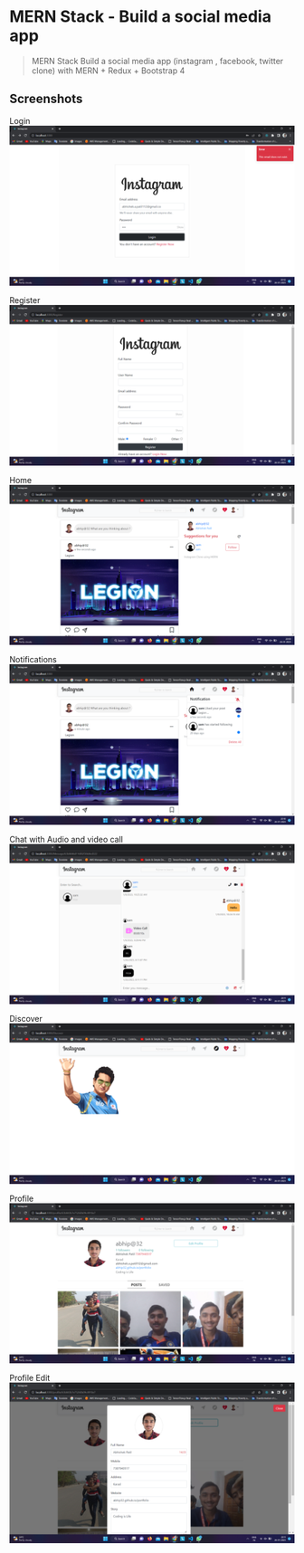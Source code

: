 # MERN Stack - Build a social media app 
> MERN Stack Build  a social media app (instagram , facebook, twitter clone) with MERN  + Redux  + Bootstrap 4


## Screenshots

Login
![App Screenshot](https://github.com/Abhip32/Instagram-MERN-Clone/blob/main/screenshots/screenshot%20(1).png?raw=true)

Register
![App Screenshot](https://github.com/Abhip32/Instagram-MERN-Clone/blob/main/screenshots/screenshot%20(11).png?raw=true)

Home
![App Screenshot](https://github.com/Abhip32/Instagram-MERN-Clone/blob/main/screenshots/screenshot%20(3).png?raw=true)

Notifications
![App Screenshot](https://github.com/Abhip32/Instagram-MERN-Clone/blob/main/screenshots/screenshot%20(5).png?raw=true)

Chat with Audio and video call
![App Screenshot](https://github.com/Abhip32/Instagram-MERN-Clone/blob/main/screenshots/screenshot%20(6).png?raw=true)

Discover 
![App Screenshot](https://github.com/Abhip32/Instagram-MERN-Clone/blob/main/screenshots/screenshot%20(7).png?raw=true)

Profile
![App Screenshot](https://github.com/Abhip32/Instagram-MERN-Clone/blob/main/screenshots/screenshot%20(8).png?raw=true)

Profile Edit
![App Screenshot](https://github.com/Abhip32/Instagram-MERN-Clone/blob/main/screenshots/screenshot%20(9).png?raw=true)
